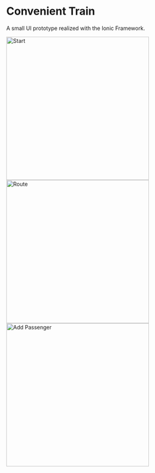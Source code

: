 # Convenient Train

A small UI prototype realized with the Ionic Framework.

<img src="https://cloud.githubusercontent.com/assets/680814/8536740/702a1770-2455-11e5-890c-cc02f05930c4.png" alt="Start" width="375">
<img src="https://cloud.githubusercontent.com/assets/680814/8536739/7029d3e6-2455-11e5-8b9b-60080f9972c5.png" alt="Route" width="375">
<img src="https://cloud.githubusercontent.com/assets/680814/8536738/70281416-2455-11e5-820f-efdcdbc66bdc.png" alt="Add Passenger" width="375">